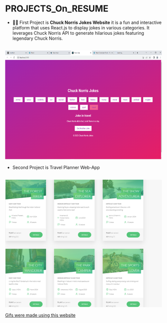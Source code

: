 # PROJECTS_On_RESUME

- 💚📱 First Project is <strong>Chuck Norris Jokes Website</strong> it is a fun and interactive platform that uses React.js to display jokes in various categories. It leverages Chuck Norris API to generate hilarious jokes featuring legendary Chuck Norris.
<br>
<img src="https://github.com/Kgotta-contribute/PROJECTS_On_RESUME/blob/main/JokeDeliveringWebsiteUsingREACT/Screenshot1.png?raw=true" alt="Image Description" width="650px" height="350px">
</br>

- Second Project is Travel Planner Web-App
<br>
<img src="https://github.com/Kgotta-contribute/PROJECTS_On_RESUME/blob/main/TravelPlannerApp/Images/Screenshot%20(58).png?raw=true" alt="Image Description" style="margin-right: 150px;">
</br>

















[Gifs were made using this website](https://ezgif.com/speed/ezgif-4-f389296878.gif)
